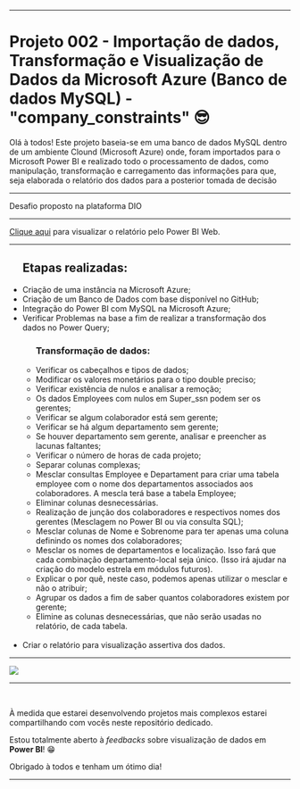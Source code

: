 <hr>
<h1>Projeto 002 - Importação de dados, Transformação e Visualização de Dados da Microsoft Azure (Banco de dados MySQL) - "company_constraints" &#x1F60E;</h1>
<p>Olá à todos! Este projeto baseia-se em uma banco de dados MySQL dentro de um ambiente Clound (Microsoft Azure) onde, foram importados para o Microsoft Power BI e realizado todo o processamento de dados, como manipulação, transformação e carregamento das informações para que, seja elaborada o relatório dos dados para a posterior tomada de decisão</p>
<hr>
<p>Desafio proposto na plataforma DIO</p>
<hr>
<p><a href="https://app.powerbi.com/links/kjZlM53RpM?ctid=38ae2f02-5710-4e12-80bb-83600c3fdf1e&pbi_source=linkShare">Clique aqui</a> para visualizar o relatório pelo Power BI Web.
<hr>
<ul>
  <h2>Etapas realizadas:</h2>
  <li>Criação de uma instância na Microsoft Azure;</li>
  <li>Criação de um Banco de Dados com base disponível no GitHub;</li>
  <li>Integração do Power BI com MySQL na Microsoft Azure;</li>
  <li>Verificar Problemas na base a fim de realizar a transformação dos dados no Power Query;</li>
  <ul>
    <h3>Transformação de dados:</h3>
    <li>Verificar os cabeçalhos e tipos de dados;</li>
    <li>Modificar os valores monetários para o tipo double preciso;</li>
    <li>Verificar existência de nulos e analisar a remoção;</li>
    <li>Os dados Employees com nulos em Super_ssn podem ser os gerentes;</li>
    <li>Verificar se algum colaborador está sem gerente;</li>
    <li>Verificar se há algum departamento sem gerente;</li>
    <li>Se houver departamento sem gerente, analisar e preencher as lacunas faltantes;</li>
    <li>Verificar o número de horas de cada projeto;</li>
    <li>Separar colunas complexas;</li>
    <li>Mesclar consultas Employee e Departament para criar uma tabela employee com o nome dos departamentos associados aos colaboradores. A mescla terá base a tabela Employee;</li>
    <li>Eliminar colunas desnecessárias.</li>
    <li>Realização de junção dos colaboradores e respectivos nomes dos gerentes (Mesclagem no Power BI ou via consulta SQL);</li>
    <li>Mesclar colunas de Nome e Sobrenome para ter apenas uma coluna definindo os nomes dos colaboradores;</li>
    <li>Mesclar os nomes de departamentos e localização. Isso fará que cada combinação departamento-local seja único. (Isso irá ajudar na criação do modelo estrela em módulos futuros).</li>
    <li>Explicar o por quê, neste caso, podemos apenas utilizar o mesclar e não o atribuir;</li>
    <li>Agrupar os dados a fim de saber quantos colaboradores existem por gerente;</li>
    <li>Elimine as colunas desnecessárias, que não serão usadas no relatório, de cada tabela.</li>
  </ul><br>
  <li>Criar o relatório para visualização assertiva dos dados.</li>
</ul>
<hr>
<img src="\projeto-dio-azure.gif">
<hr>
<br>
<p>À medida que estarei desenvolvendo projetos mais complexos estarei compartilhando com vocês neste repositório dedicado.</p>
<p>Estou totalmente aberto à <em>feedbacks</em> sobre visualização de dados em <strong>Power BI</strong>! &#x1F601;</p>
<p>Obrigado à todos e tenham um ótimo dia!</p>
<hr>
